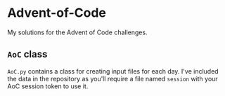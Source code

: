# Advent-of-Code
My solutions for the Advent of Code challenges.

## `AoC` class
`AoC.py` contains a class for creating input files for each day. 
I've included the data in the repository as you'll require a file named `session` with your AoC session token to use it.
